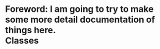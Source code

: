 # Foreword: I am going to try to make some more detail documentation of things here. <br> Classes <br>
